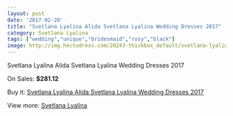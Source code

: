 ```yaml
---
layout: post
date: '2017-02-20'
title: "Svetlana Lyalina Alida Svetlana Lyalina Wedding Dresses 2017"
category: Svetlana Lyalina
tags: ["wedding","unique","bridesmaid","rosy","black"]
image: http://img.hectodress.com/20243-thickbox_default/svetlana-lyalina-alida-svetlana-lyalina-wedding-dresses-2013.jpg
---
```

Svetlana Lyalina Alida Svetlana Lyalina Wedding Dresses 2017

On Sales: **$281.12**
<a href="https://www.hectodress.com/svetlana-lyalina/9388-svetlana-lyalina-alida-svetlana-lyalina-wedding-dresses-2013.html"><amp-img layout="responsive" width="600" height="600" src="//img.hectodress.com/20243-thickbox_default/svetlana-lyalina-alida-svetlana-lyalina-wedding-dresses-2013.jpg" alt="Svetlana Lyalina Alida Svetlana Lyalina Wedding Dresses 2017 0" /></a>
<a href="https://www.hectodress.com/svetlana-lyalina/9388-svetlana-lyalina-alida-svetlana-lyalina-wedding-dresses-2013.html"><amp-img layout="responsive" width="600" height="600" src="//img.hectodress.com/20245-thickbox_default/svetlana-lyalina-alida-svetlana-lyalina-wedding-dresses-2013.jpg" alt="Svetlana Lyalina Alida Svetlana Lyalina Wedding Dresses 2017 1" /></a>
<a href="https://www.hectodress.com/svetlana-lyalina/9388-svetlana-lyalina-alida-svetlana-lyalina-wedding-dresses-2013.html"><amp-img layout="responsive" width="600" height="600" src="//img.hectodress.com/20244-thickbox_default/svetlana-lyalina-alida-svetlana-lyalina-wedding-dresses-2013.jpg" alt="Svetlana Lyalina Alida Svetlana Lyalina Wedding Dresses 2017 2" /></a>

Buy it: [Svetlana Lyalina Alida Svetlana Lyalina Wedding Dresses 2017](https://www.hectodress.com/svetlana-lyalina/9388-svetlana-lyalina-alida-svetlana-lyalina-wedding-dresses-2013.html "Svetlana Lyalina Alida Svetlana Lyalina Wedding Dresses 2017")

View more: [Svetlana Lyalina](https://www.hectodress.com/156-svetlana-lyalina "Svetlana Lyalina")